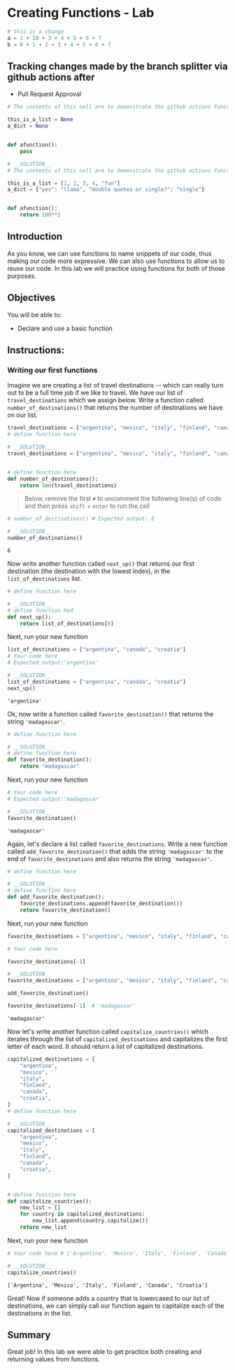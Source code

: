 # Creating Functions - Lab


```python
# this is a change
a = 1 + 10 + 3 + 4 + 5 + 6 + 7
b = 0 + 1 + 2 + 3 + 4 + 5 + 6 + 7
```

## Tracking changes made by the branch splitter via github actions after
* Pull Request Approval



```python
# The contents of this cell are to demonstrate the github actions functionality on the solution branch

this_is_a_list = None
a_dict = None


def afunction():
    pass
```


```python
# __SOLUTION__
# The contents of this cell are to demonstrate the github actions functionality on the solution branch

this_is_a_list = [1, 2, 3, 4, "fun"]
a_dict = {"yes": "llama", "double quotes or single?": "single"}


def afunction():
    return 100**2
```

## Introduction

As you know, we can use functions to name snippets of our code, thus making our code more expressive. We can also use functions to allow us to reuse our code. In this lab we will practice using functions for both of those purposes.

## Objectives

You will be able to:

* Declare and use a basic function

## Instructions: 
### Writing our first functions

Imagine we are creating a list of travel destinations -- which can really turn out to be a full time job if we like to travel. We have our list of `travel_destinations` which we assign below. Write a function called `number_of_destinations()` that returns the number of destinations we have on our list.


```python
travel_destinations = ["argentina", "mexico", "italy", "finland", "canada", "croatia"]
# define function here
```


```python
# __SOLUTION__
travel_destinations = ["argentina", "mexico", "italy", "finland", "canada", "croatia"]


# define function here
def number_of_destinations():
    return len(travel_destinations)
```

> Below, remove the first `#` to uncomment the following line(s) of code and then press `shift` + `enter` to run the cell


```python
# number_of_destinations() # Expected output: 6
```


```python
# __SOLUTION__
number_of_destinations()
```




    6



Now write another function called `next_up()` that returns our first destination (the destination with the lowest index), in the `list_of_destinations` list.


```python
# define function here
```


```python
# __SOLUTION__
# define function hed
def next_up():
    return list_of_destinations[0]
```

Next, run your new function


```python
list_of_destinations = ["argentina", "canada", "croatia"]
# Your code here
# Expected output:'argentina'
```


```python
# __SOLUTION__
list_of_destinations = ["argentina", "canada", "croatia"]
next_up()
```




    'argentina'



Ok, now write a function called `favorite_destination()` that returns the string `'madagascar'`.


```python
# define function here
```


```python
# __SOLUTION__
# define function here
def favorite_destination():
    return "madagascar"
```

Next, run your new function


```python
# Your code here
# Expected output:'madagascar'
```


```python
# __SOLUTION__
favorite_destination()
```




    'madagascar'



Again, let's declare a list called `favorite_destinations`. Write a new function called `add_favorite_destination()` that adds the string `'madagascar'` to the end of `favorite_destinations` and also returns the string `'madagascar'`.


```python
# define function here
```


```python
# __SOLUTION__
# define function here
def add_favorite_destination():
    favorite_destinations.append(favorite_destination())
    return favorite_destination()
```

Next, run your new function


```python
favorite_destinations = ["argentina", "mexico", "italy", "finland", "canada", "croatia"]

# Your code here

favorite_destinations[-1]
```


```python
# __SOLUTION__
favorite_destinations = ["argentina", "mexico", "italy", "finland", "canada", "croatia"]

add_favorite_destination()

favorite_destinations[-1]  # 'madagascar'
```




    'madagascar'



Now let's write another function called `capitalize_countries()` which iterates through the list of `capitalized_destinations` and capitalizes the first letter of each word. It should return a list of capitalized destinations.


```python
capitalized_destinations = [
    "argentina",
    "mexico",
    "italy",
    "finland",
    "canada",
    "croatia",
]
# define function here
```


```python
# __SOLUTION__
capitalized_destinations = [
    "argentina",
    "mexico",
    "italy",
    "finland",
    "canada",
    "croatia",
]


# define function here
def capitalize_countries():
    new_list = []
    for country in capitalized_destinations:
        new_list.append(country.capitalize())
    return new_list
```

Next, run your new function


```python
# Your code here # ['Argentina', 'Mexico', 'Italy', 'Finland', 'Canada', 'Croatia']
```


```python
# __SOLUTION__
capitalize_countries()
```




    ['Argentina', 'Mexico', 'Italy', 'Finland', 'Canada', 'Croatia']



Great! Now if someone adds a country that is lowercased to our list of destinations, we can simply call our function again to capitalize each of the destinations in the list.

## Summary

Great job! In this lab we were able to get practice both creating and returning values from functions.
